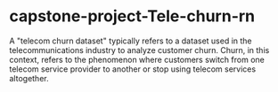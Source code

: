 # capstone-project-Tele-churn-rn
A "telecom churn dataset" typically refers to a dataset used in the telecommunications industry to analyze customer churn. Churn, in this context, refers to the phenomenon where customers switch from one telecom service provider to another or stop using telecom services altogether. 
